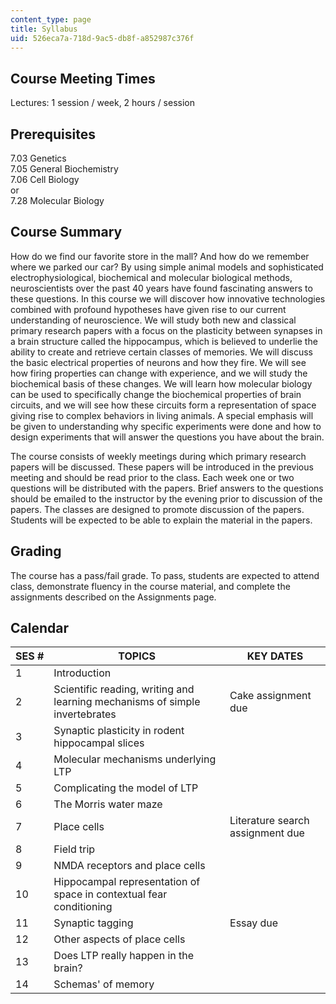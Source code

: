 ```yaml
---
content_type: page
title: Syllabus
uid: 526eca7a-718d-9ac5-db8f-a852987c376f
---
```


Course Meeting Times
--------------------

Lectures: 1 session / week, 2 hours / session

Prerequisites
-------------

7.03 Genetics  
7.05 General Biochemistry  
7.06 Cell Biology  
or  
7.28 Molecular Biology

Course Summary
--------------

How do we find our favorite store in the mall? And how do we remember where we parked our car? By using simple animal models and sophisticated electrophysiological, biochemical and molecular biological methods, neuroscientists over the past 40 years have found fascinating answers to these questions. In this course we will discover how innovative technologies combined with profound hypotheses have given rise to our current understanding of neuroscience. We will study both new and classical primary research papers with a focus on the plasticity between synapses in a brain structure called the hippocampus, which is believed to underlie the ability to create and retrieve certain classes of memories. We will discuss the basic electrical properties of neurons and how they fire. We will see how firing properties can change with experience, and we will study the biochemical basis of these changes. We will learn how molecular biology can be used to specifically change the biochemical properties of brain circuits, and we will see how these circuits form a representation of space giving rise to complex behaviors in living animals. A special emphasis will be given to understanding why specific experiments were done and how to design experiments that will answer the questions you have about the brain.

The course consists of weekly meetings during which primary research papers will be discussed. These papers will be introduced in the previous meeting and should be read prior to the class. Each week one or two questions will be distributed with the papers. Brief answers to the questions should be emailed to the instructor by the evening prior to discussion of the papers. The classes are designed to promote discussion of the papers. Students will be expected to be able to explain the material in the papers.

Grading
-------

The course has a pass/fail grade. To pass, students are expected to attend class, demonstrate fluency in the course material, and complete the assignments described on the Assignments page.

Calendar
--------

| SES # | TOPICS | KEY DATES |
| --- | --- | --- |
| 1 | Introduction |  |
| 2 | Scientific reading, writing and learning mechanisms of simple invertebrates | Cake assignment due |
| 3 | Synaptic plasticity in rodent hippocampal slices |  |
| 4 | Molecular mechanisms underlying LTP |  |
| 5 | Complicating the model of LTP |  |
| 6 | The Morris water maze |  |
| 7 | Place cells | Literature search assignment due |
| 8 | Field trip |  |
| 9 | NMDA receptors and place cells |  |
| 10 | Hippocampal representation of space in contextual fear conditioning |  |
| 11 | Synaptic tagging | Essay due |
| 12 | Other aspects of place cells |  |
| 13 | Does LTP really happen in the brain? |  |
| 14 | Schemas' of memory |